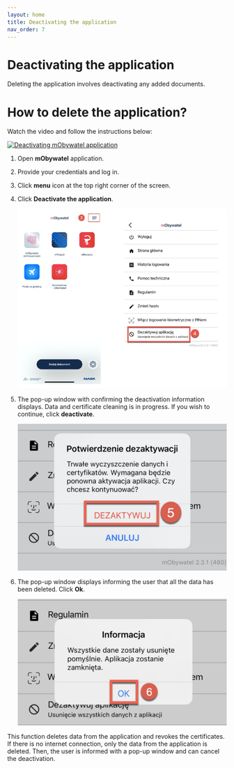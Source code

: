 ```yaml
---
layout: home
title: Deactivating the application
nav_order: 7
---
```


Deactivating the application
===

Deleting the application involves deactivating any added documents. 

# How to delete the application?

Watch the video and follow the instructions below:

[![Deactivating mObywatel application](https://res.cloudinary.com/marcomontalbano/image/upload/v1619713215/video_to_markdown/images/youtube--ug6oJVjkBKA-c05b58ac6eb4c4700831b2b3070cd403.jpg)](https://www.youtube.com/watch?v=ug6oJVjkBKA "Deactivating mObywatel application")

1. Open **mObywatel** application. 
2. Provide your credentials and log in.
3. Click **menu** icon at the top right corner of the screen.
4. Click **Deactivate the application**.

    <img src="./assets/images/deactivate.png" width="500">
    
5. The pop-up window with confirming the deactivation information displays. Data and certificate cleaning is in progress. If you wish to continue, click **deactivate**. 

    <img src="assets/images/datacleaning.jpg" width="500">


6. The pop-up window displays informing the user that 
all the data has been deleted. Click **Ok**.


    <img src="assets/images/popup.jpeg" width="500">

This function deletes data from the application and revokes the certificates.   
If there is no internet connection, only the data from the application is deleted. Then, the user is informed with a pop-up window and can cancel the deactivation. 

